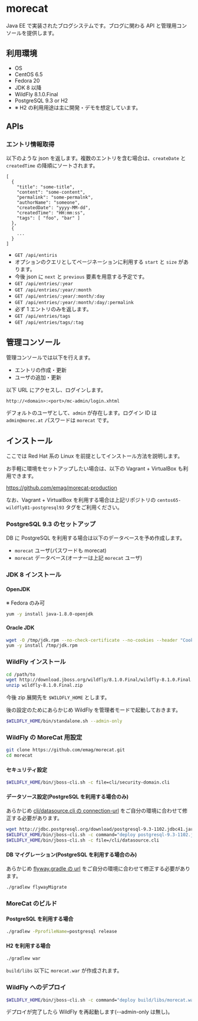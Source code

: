 # morecat

Java EE で実装されたブログシステムです。ブログに関わる API と管理用コンソールを提供します。

## 利用環境

* OS
 * CentOS 6.5
 * Fedora 20
* JDK 8 以降
* WildFly 8.1.0.Final
* PostgreSQL 9.3 or H2
 * ※ H2 の利用用途は主に開発・デモを想定しています。

## APIs

### エントリ情報取得

以下のような json を返します。複数のエントリを含む場合は、`createDate` と `createdTime` の降順にソートされます。

~~~
[
  {
    "title": "some-title",
    "content": "some-content",
    "permalink": "some-permalnk",
    "authorName": "someone",
    "createdDate": "yyyy-MM-dd",
    "createdTime": "HH:mm:ss",
    "tags": [ "foo", "bar" ]
  },
  {
    ...
  }
]
~~~

* `GET /api/entiris`
 * オプションのクエリとしてページネーションに利用する `start` と `size` があります。
  * 今後 json に `next` と `previous` 要素を用意する予定です。
* `GET /api/entries/:year`
* `GET /api/entries/:year/:month`
* `GET /api/entries/:year/:month/:day`
* `GET /api/entries/:year/:month/:day/:permalink`
 * 必ず 1 エントリのみを返します。
* `GET /api/entries/tags`
* `GET /api/entries/tags/:tag`

## 管理コンソール

管理コンソールでは以下を行えます。

* エントリの作成・更新
* ユーザの追加・更新

以下 URL にアクセスし、ログインします。

`http://<domain>:<port>/mc-admin/login.xhtml`

デフォルトのユーザとして、`admin` が存在します。ログイン ID は `admin@morec.at` パスワードは `morecat` です。

## インストール

ここでは Red Hat 系の Linux を前提としてインストール方法を説明します。

お手軽に環境をセットアップしたい場合は、以下の Vagrant + VirtualBox も利用できます。

https://github.com/emag/morecat-production

なお、Vagrant + VirtualBox を利用する場合は上記リポジトリの `centos65-wildfly81-postgresql93` タグをご利用ください。

### PostgreSQL 9.3 のセットアップ

DB に PostgreSQL を利用する場合は以下のデータベースを予め作成します。

* `morecat` ユーザ(パスワードも morecat)
* `morecat` データベース(オーナーは上記 `morecat` ユーザ)

### JDK 8 インストール

#### OpenJDK

※ Fedora のみ可

~~~ sh
yum -y install java-1.8.0-openjdk
~~~

#### Oracle JDK

~~~ sh
wget -O /tmp/jdk.rpm --no-check-certificate --no-cookies --header "Cookie: oraclelicense=accept-securebackup-cookie" http://download.oracle.com/otn-pub/java/jdk/8u11-b12/jdk-8u11-linux-x64.rpm
yum -y install /tmp/jdk.rpm
~~~

### WildFly インストール

~~~ sh
cd /path/to
wget http://download.jboss.org/wildfly/8.1.0.Final/wildfly-8.1.0.Final.zip
unzip wildfly-8.1.0.Final.zip
~~~

今後 zip 展開先を `$WILDFLY_HOME` とします。

後の設定のためにあらかじめ WildFly を管理者モードで起動しておきます。

~~~ sh
$WILDFLY_HOME/bin/standalone.sh --admin-only
~~~

### WildFly の MoreCat 用設定

~~~ sh
git clone https://github.com/emag/morecat.git
cd morecat
~~~

#### セキュリティ設定

~~~ sh
$WILDFLY_HOME/bin/jboss-cli.sh -c file=cli/security-domain.cli
~~~

#### データソース設定(PostgreSQL を利用する場合のみ)

あらかじめ [cli/datasource.cli の connection-url](https://github.com/emag/morecat/blob/0.1.6/cli/datasource.cli#L3) をご自分の環境に合わせて修正する必要があります。

~~~ sh
wget http://jdbc.postgresql.org/download/postgresql-9.3-1102.jdbc41.jar
$WILDFLY_HOME/bin/jboss-cli.sh -c command="deploy postgresql-9.3-1102.jdbc41.jar"
$WILDFLY_HOME/bin/jboss-cli.sh -c file=/cli/datasource.cli
~~~

#### DB マイグレーション(PostgreSQL を利用する場合のみ)

あらかじめ [flyway.gradle の url](https://github.com/emag/morecat/blob/0.1.6/flyway.gradle#L14) をご自分の環境に合わせて修正する必要があります。

~~~ sh
./gradlew flywayMigrate
~~~

### MoreCat のビルド

#### PostgreSQL を利用する場合

~~~ sh
./gradlew -PprofileName=postgresql release
~~~

#### H2 を利用する場合

~~~ sh
./gradlew war
~~~

`build/libs` 以下に `morecat.war` が作成されます。

### WildFly へのデプロイ

~~~ sh
$WILDFLY_HOME/bin/jboss-cli.sh -c command="deploy build/libs/morecat.war"
~~~

デプロイが完了したら WildFly を再起動します(--admin-only は無し)。
